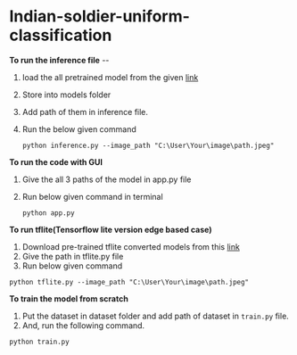 # Indian-soldier-uniform-classification

**To run the inference file** --
1. load the all pretrained model from the given [link](https://drive.google.com/drive/folders/1sh1kmIl-y6sysgnzuHboYLFrWZegm5Dz?usp=sharing)
2. Store into models folder
3. Add path of them in inference file.
4. Run the below given command
 
   ``
python inference.py --image_path "C:\User\Your\image\path.jpeg"
   ``

**To run the code with GUI**
1. Give the all 3 paths of the model in app.py file
2. Run below given command in terminal

   ``
   python app.py
   ``

**To run tflite(Tensorflow lite version edge based case)**
1. Download pre-trained tflite converted models from this [link](https://drive.google.com/drive/folders/1sh1kmIl-y6sysgnzuHboYLFrWZegm5Dz?usp=sharing)
2. Give the path in tflite.py file
3. Run below given command
   
``
python tflite.py --image_path "C:\User\Your\image\path.jpeg"
``  

   
**To train the model from scratch**
1. Put the dataset in dataset folder and add path of dataset in `train.py` file.
2. And, run the following command.

``
python train.py
``
